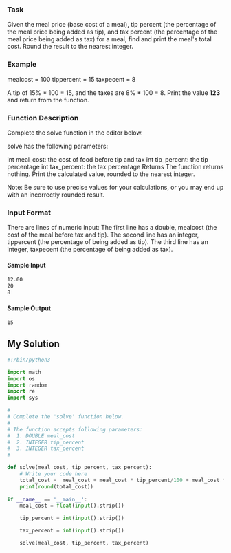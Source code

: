 ### Task
Given the meal price (base cost of a meal), tip percent (the percentage of the meal price being added as tip), and tax percent (the percentage of the meal price being added as tax) for a meal, find and print the meal's total cost. Round the result to the nearest integer.

### Example
mealcost = 100
tippercent = 15
taxpecent = 8

A tip of 15% * 100 = 15, and the taxes are 8% * 100 = 8. Print the value **123** and return from the function.

### Function Description
Complete the solve function in the editor below.

solve has the following parameters:

int meal_cost: the cost of food before tip and tax
int tip_percent: the tip percentage
int tax_percent: the tax percentage
Returns The function returns nothing. Print the calculated value, rounded to the nearest integer.

Note: Be sure to use precise values for your calculations, or you may end up with an incorrectly rounded result.

### Input Format

There are  lines of numeric input:
The first line has a double, mealcost (the cost of the meal before tax and tip).
The second line has an integer, tippercent (the percentage of  being added as tip).
The third line has an integer, taxpecent (the percentage of  being added as tax).


#### Sample Input

```txt
12.00
20
8
```


#### Sample Output

```txt
15
```



## My Solution

```py
#!/bin/python3

import math
import os
import random
import re
import sys

#
# Complete the 'solve' function below.
#
# The function accepts following parameters:
#  1. DOUBLE meal_cost
#  2. INTEGER tip_percent
#  3. INTEGER tax_percent
#

def solve(meal_cost, tip_percent, tax_percent):
    # Write your code here
    total_cost =  meal_cost + meal_cost * tip_percent/100 + meal_cost * tax_percent/100
    print(round(total_cost))
    
if __name__ == '__main__':
    meal_cost = float(input().strip())

    tip_percent = int(input().strip())

    tax_percent = int(input().strip())

    solve(meal_cost, tip_percent, tax_percent)

```

